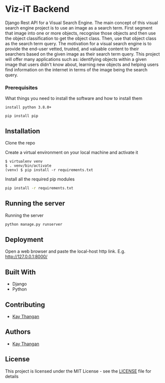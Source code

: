 # Viz-iT Backend

Django Rest API for a Visual Search Engine. The main concept of this visual search engine project is to use an image as
a search term. First segment that image into one or more objects, recognise those objects and then use the object
classification to get the object class. Then, use that object class as the search term query. The motivation for a
visual search engine is to provide the end-user vetted, trusted, and valuable content to their searchers based on the
given image as their search term query. This project will offer many applications such as: identifying objects within a
given image that users didn't know about, learning new objects and helping users find information on the internet in
terms of the image being the search query.

### Prerequisites

What things you need to install the software and how to install them

```
install python 3.8.0+
```

```
pip install pip
```

## Installation

Clone the repo

Create a virtual environment on your local machine and activate it

```
$ virtualenv venv
$ . venv/bin/activate
(venv) $ pip install -r requirements.txt
```

Install all the required pip modules

```bash
pip install -r requirements.txt
```

## Running the server

Running the server

```bash
python manage.py runserver
```

## Deployment

Open a web browser and paste the local-host http link. E.g. http://127.0.0.1:8000/

## Built With

* Django
* Python

## Contributing

* [Kay Thangan](https://github.com/KayThangan)

## Authors

* [Kay Thangan](https://github.com/KayThangan)

## License

This project is licensed under the MIT License - see the [LICENSE](LICENSE) file for details